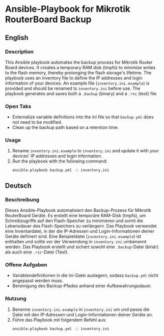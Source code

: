 # Ansible-Playbook for Mikrotik RouterBoard Backup

## English

### Description

This Ansible playbook automates the backup process for Mikrotik Router Board devices. It creates a temporary RAM disk (tmpfs) to minimize writes to the flash memory, thereby prolonging the flash storage's lifetime. The playbook uses an inventory file to define the IP addresses and login information of your devices. An example file (`inventory.ini.example`) is provided and should be renamed to `inventory.ini` before use.
The playbook generates and saves both a `.backup` (binary) and a `.rsc` (text) file

### Open Taks

- Externalize variable definitions into the ini file so that `backup.yml` does not need to be modified.
- Clean up the backup path based on a retention time.

### Usage

1. Rename `inventory.ini.example` to `inventory.ini` and update it with your devices' IP addresses and login information.
2. Run the playbook with the following command:
   ```bash
   ansible-playbook backup.yml -i inventory.ini

## Deutsch

### Beschreibung

Dieses Ansible-Playbook automatisiert den Backup-Prozess für Mikrotik RouterBoard Geräte. Es erstellt eine temporäre RAM-Disk (tmpfs), um Schreibzugriffe auf den Flash-Speicher zu minimieren und somit die Lebensdauer des Flash-Speichers zu verlängern. Das Playbook verwendet eine Inventardatei, in der die IP-Adressen und Login-Informationen deiner Geräte definiert sind. Eine Beispieldatei (`inventory.ini.example`) ist enthalten und sollte vor der Verwendung in `inventory.ini` umbenannt werden.
Das Playbook erstellt und sichert sowohl eine `.backup`-Datei (binär) als auch eine `.rsc`-Datei (Text).

### Offene Aufgaben

- Variablendefinitionen in die ini-Datei auslagern, sodass `backup.yml` nicht angepasst werden muss.
- Bereinigung des Backup-Pfades anhand einer Aufbewahrungsdauer.

### Nutzung

1. Benenne `inventory.ini.example` in `inventory.ini` um und passe die Datei mit den IP-Adressen und Login-Informationen deiner Geräte an.
2. Führe das Playbook mit folgendem Befehl aus:
   ```bash
   ansible-playbook backup.yml -i inventory.ini
